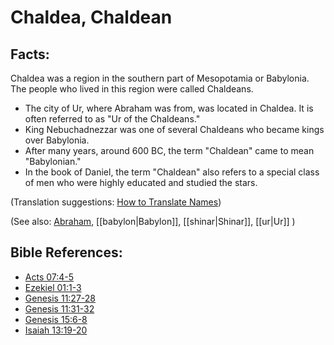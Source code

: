 # Chaldea, Chaldean #

## Facts: ##

Chaldea was a region in the southern part of Mesopotamia or Babylonia. The people who lived in this region were called Chaldeans.

* The city of Ur, where Abraham was from, was located in Chaldea. It is often referred to as "Ur of the Chaldeans."
* King Nebuchadnezzar was one of several Chaldeans who became kings over Babylonia.
* After many years, around 600 BC, the term "Chaldean" came to mean "Babylonian."
* In the book of Daniel, the term "Chaldean" also refers to a special class of men who were highly educated and studied the stars.

(Translation suggestions: [How to Translate Names](https://git.door43.org/Door43/en-ta-translate-vol1/src/master/content/translate_names.md))

(See also:  [Abraham](../other/abraham.md), [[babylon|Babylon]], [[shinar|Shinar]], [[ur|Ur]] )

## Bible References: ##

* [Acts 07:4-5](https://door43.org/en/bible/notes/act/07/04)
* [Ezekiel 01:1-3](https://door43.org/en/bible/notes/ezk/01/01)
* [Genesis 11:27-28](https://door43.org/en/bible/notes/gen/11/27)
* [Genesis 11:31-32](https://door43.org/en/bible/notes/gen/11/31)
* [Genesis 15:6-8](https://door43.org/en/bible/notes/gen/15/06)
* [Isaiah 13:19-20](https://door43.org/en/bible/notes/isa/13/19)

